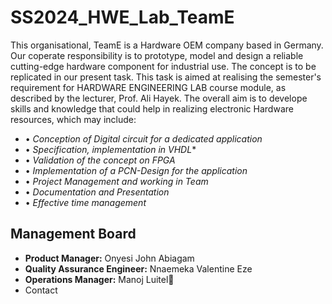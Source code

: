 # SS2024_HWE_Lab_TeamE
This organisational, TeamE is a Hardware OEM company based in Germany. Our coperate responsibility is to prototype, model and design a reliable cutting-edge hardware component for industrial use. The concept is to be replicated in our present task.  This task is aimed at realising the semester's requirement for HARDWARE ENGINEERING LAB course module, as described by the lecturer, Prof. Ali Hayek.
The overall aim is to develope skills and knowledge that could help in realizing electronic Hardware resources, which may include:

- •	*Conception of Digital circuit for a dedicated application*
- •	*Specification, implementation in VHDL**
- •	*Validation of the concept on FPGA*
- •	*Implementation of a PCN-Design for the application*
- •	*Project Management and working in Team*
- •	*Documentation and Presentation*
- •	*Effective time management*

## Management Board
+ **Product Manager:** Onyesi John Abiagam 
+ **Quality Assurance Engineer:** Nnaemeka Valentine Eze
+ **Operations Manager:** Manoj Luitel👑
+ Contact
